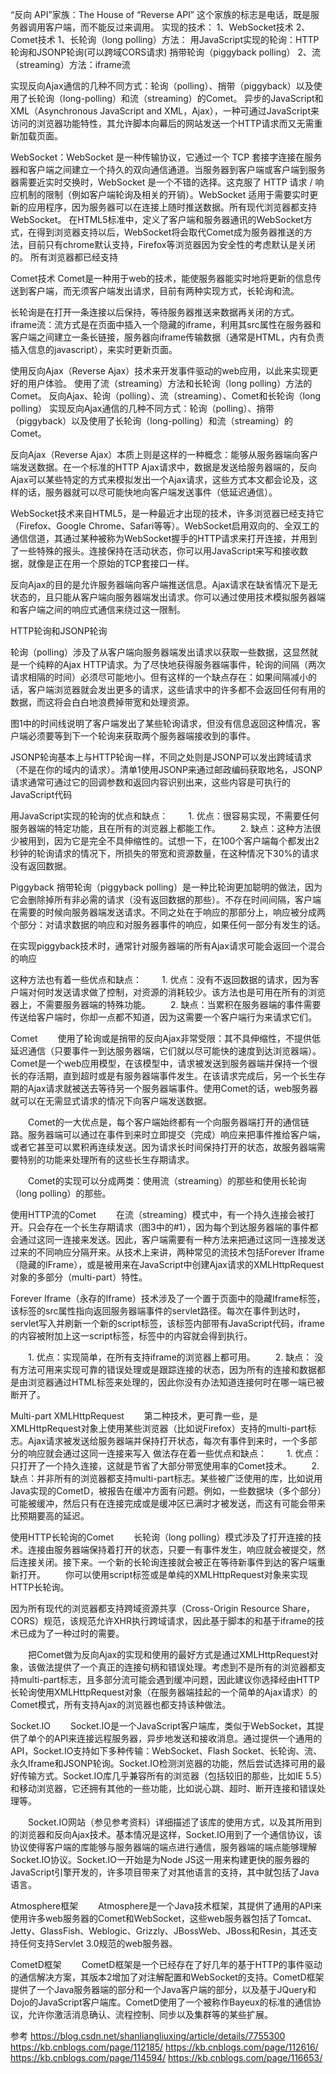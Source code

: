 “反向 API”家族：The House of “Reverse API”
这个家族的标志是电话，既是服务器调用客户端，而不能反过来调用。
实现的技术：
1、WebSocket技术
2、Comet技术
	1、长轮询（long polling）方法：
	    用JavaScript实现的轮询：HTTP轮询和JSONP轮询(可以跨域CORS请求)
	    捎带轮询（piggyback polling）
	2、流（streaming）方法：iframe流



实现反向Ajax通信的几种不同方式：轮询（polling）、捎带（piggyback）以及使用了长轮询（long-polling）和流（streaming）的Comet。
异步的JavaScript和XML（Asynchronous JavaScript and XML，Ajax），一种可通过JavaScript来访问的浏览器功能特性，其允许脚本向幕后的网站发送一个HTTP请求而又无需重新加载页面。



WebSocket：WebSocket 是一种传输协议，它通过一个 TCP 套接字连接在服务器和客户端之间建立一个持久的双向通信通道。当服务器到客户端或客户端到服务器需要近实时交换时，WebSocket 是一个不错的选择。这克服了 HTTP 请求 / 响应机制的限制（例如客户端轮询及相关的开销）。WebSocket 适用于需要实时更新的应用程序，因为服务器可以在连接上随时推送数据。所有现代浏览器都支持 WebSocket。
在HTML5标准中，定义了客户端和服务器通讯的WebSocket方式，在得到浏览器支持以后，WebSocket将会取代Comet成为服务器推送的方法，目前只有chrome默认支持，Firefox等浏览器因为安全性的考虑默认是关闭的。
所有浏览器都已经支持

Comet技术
Comet是一种用于web的技术，能使服务器能实时地将更新的信息传送到客户端，而无须客户端发出请求，目前有两种实现方式，长轮询和流。

长轮询是在打开一条连接以后保持，等待服务器推送来数据再关闭的方式。
iframe流：流方式是在页面中插入一个隐藏的iframe，利用其src属性在服务器和客户端之间建立一条长链接，服务器向iframe传输数据（通常是HTML，内有负责插入信息的javascript），来实时更新页面。



使用反向Ajax（Reverse Ajax）技术来开发事件驱动的web应用，以此来实现更好的用户体验。
使用了流（streaming）方法和长轮询（long polling）方法的Comet。
反向Ajax、轮询（polling）、流（streaming）、Comet和长轮询（long polling）
实现反向Ajax通信的几种不同方式：轮询（polling）、捎带（piggyback）以及使用了长轮询（long-polling）和流（streaming）的Comet。


反向Ajax（Reverse Ajax）本质上则是这样的一种概念：能够从服务器端向客户端发送数据。在一个标准的HTTP Ajax请求中，数据是发送给服务器端的，反向Ajax可以某些特定的方式来模拟发出一个Ajax请求，这些方式本文都会论及，这样的话，服务器就可以尽可能快地向客户端发送事件（低延迟通信）。

WebSocket技术来自HTML5，是一种最近才出现的技术，许多浏览器已经支持它（Firefox、Google Chrome、Safari等等）。WebSocket启用双向的、全双工的通信信道，其通过某种被称为WebSocket握手的HTTP请求来打开连接，并用到了一些特殊的报头。连接保持在活动状态，你可以用JavaScript来写和接收数据，就像是正在用一个原始的TCP套接口一样。

反向Ajax的目的是允许服务器端向客户端推送信息。Ajax请求在缺省情况下是无状态的，且只能从客户端向服务器端发出请求。你可以通过使用技术模拟服务器端和客户端之间的响应式通信来绕过这一限制。

HTTP轮询和JSONP轮询

轮询（polling）涉及了从客户端向服务器端发出请求以获取一些数据，这显然就是一个纯粹的Ajax HTTP请求。为了尽快地获得服务器端事件，轮询的间隔（两次请求相隔的时间）必须尽可能地小。但有这样的一个缺点存在：如果间隔减小的话，客户端浏览器就会发出更多的请求，这些请求中的许多都不会返回任何有用的数据，而这将会白白地浪费掉带宽和处理资源。

图1中的时间线说明了客户端发出了某些轮询请求，但没有信息返回这种情况，客户端必须要等到下一个轮询来获取两个服务器端接收到的事件。

JSONP轮询基本上与HTTP轮询一样，不同之处则是JSONP可以发出跨域请求（不是在你的域内的请求）。清单1使用JSONP来通过邮政编码获取地名，JSONP请求通常可通过它的回调参数和返回内容识别出来，这些内容是可执行的JavaScript代码


用JavaScript实现的轮询的优点和缺点：
　　1. 优点：很容易实现，不需要任何服务器端的特定功能，且在所有的浏览器上都能工作。
　　2. 缺点：这种方法很少被用到，因为它是完全不具伸缩性的。试想一下，在100个客户端每个都发出2秒钟的轮询请求的情况下，所损失的带宽和资源数量，在这种情况下30%的请求没有返回数据。

Piggyback
捎带轮询（piggyback polling）是一种比轮询更加聪明的做法，因为它会删除掉所有非必需的请求（没有返回数据的那些）。不存在时间间隔，客户端在需要的时候向服务器端发送请求。不同之处在于响应的那部分上，响应被分成两个部分：对请求数据的响应和对服务器事件的响应，如果任何一部分有发生的话。

在实现piggyback技术时，通常针对服务器端的所有Ajax请求可能会返回一个混合的响应

这种方法也有着一些优点和缺点：
　　1. 优点：没有不返回数据的请求，因为客户端对何时发送请求做了控制，对资源的消耗较少。该方法也是可用在所有的浏览器上，不需要服务器端的特殊功能。
　　2. 缺点：当累积在服务器端的事件需要传送给客户端时，你却一点都不知道，因为这需要一个客户端行为来请求它们。



Comet
　　使用了轮询或是捎带的反向Ajax非常受限：其不具伸缩性，不提供低延迟通信（只要事件一到达服务器端，它们就以尽可能快的速度到达浏览器端）。Comet是一个web应用模型，在该模型中，请求被发送到服务器端并保持一个很长的存活期，直到超时或是有服务器端事件发生。在该请求完成后，另一个长生存期的Ajax请求就被送去等待另一个服务器端事件。使用Comet的话，web服务器就可以在无需显式请求的情况下向客户端发送数据。

　　Comet的一大优点是，每个客户端始终都有一个向服务器端打开的通信链路。服务器端可以通过在事件到来时立即提交（完成）响应来把事件推给客户端，或者它甚至可以累积再连续发送。因为请求长时间保持打开的状态，故服务器端需要特别的功能来处理所有的这些长生存期请求。

　　Comet的实现可以分成两类：使用流（streaming）的那些和使用长轮询（long polling）的那些。


使用HTTP流的Comet
　　在流（streaming）模式中，有一个持久连接会被打开。只会存在一个长生存期请求（图3中的#1），因为每个到达服务器端的事件都会通过这同一连接来发送。因此，客户端需要有一种方法来把通过这同一连接发送过来的不同响应分隔开来。从技术上来讲，两种常见的流技术包括Forever Iframe（隐藏的IFrame），或是被用来在JavaScript中创建Ajax请求的XMLHttpRequest对象的多部分（multi-part）特性。

Forever Iframe（永存的Iframe）技术涉及了一个置于页面中的隐藏Iframe标签，该标签的src属性指向返回服务器端事件的servlet路径。每次在事件到达时，servlet写入并刷新一个新的script标签，该标签内部带有JavaScript代码，iframe的内容被附加上这一script标签，标签中的内容就会得到执行。

　　1. 优点：实现简单，在所有支持iframe的浏览器上都可用。
　　2. 缺点： 没有方法可用来实现可靠的错误处理或是跟踪连接的状态，因为所有的连接和数据都是由浏览器通过HTML标签来处理的，因此你没有办法知道连接何时在哪一端已被断开了。


Multi-part XMLHttpRequest
　　第二种技术，更可靠一些，是XMLHttpRequest对象上使用某些浏览器（比如说Firefox）支持的multi-part标志。Ajax请求被发送给服务器端并保持打开状态，每次有事件到来时，一个多部分的响应就会通过这同一连接来写入
做法存在着一些优点和缺点：
　　1. 优点：只打开了一个持久连接，这就是节省了大部分带宽使用率的Comet技术。
　　2. 缺点：并非所有的浏览器都支持multi-part标志。某些被广泛使用的库，比如说用Java实现的CometD，被报告在缓冲方面有问题。例如，一些数据块（多个部分）可能被缓冲，然后只有在连接完成或是缓冲区已满时才被发送，而这有可能会带来比预期要高的延迟。


使用HTTP长轮询的Comet
　　长轮询（long polling）模式涉及了打开连接的技术。连接由服务器端保持着打开的状态，只要一有事件发生，响应就会被提交，然后连接关闭。接下来。一个新的长轮询连接就会被正在等待新事件到达的客户端重新打开。
　　你可以使用script标签或是单纯的XMLHttpRequest对象来实现HTTP长轮询。


因为所有现代的浏览器都支持跨域资源共享（Cross-Origin Resource Share，CORS）规范，该规范允许XHR执行跨域请求，因此基于脚本的和基于iframe的技术已成为了一种过时的需要。

　　把Comet做为反向Ajax的实现和使用的最好方式是通过XMLHttpRequest对象，该做法提供了一个真正的连接句柄和错误处理。考虑到不是所有的浏览器都支持multi-part标志，且多部分流可能会遇到缓冲问题，因此建议你选择经由HTTP长轮询使用XMLHttpRequest对象（在服务器端挂起的一个简单的Ajax请求）的Comet模式，所有支持Ajax的浏览器也都支持该种做法。



Socket.IO
　　Socket.IO是一个JavaScript客户端库，类似于WebSocket，其提供了单个的API来连接远程服务器，异步地发送和接收消息。通过提供一个通用的API，Socket.IO支持如下多种传输：WebSocket、Flash Socket、长轮询、流、永久Iframe和JSONP轮询。Socket.IO检测浏览器的功能，然后尝试选择可用的最好传输方式。Socket.IO库几乎兼容所有的浏览器（包括较旧的那些，比如IE 5.5）和移动浏览器，它还拥有其他的一些功能，比如说心跳、超时、断开连接和错误处理等。

　　Socket.IO网站（参见参考资料）详细描述了该库的使用方式，以及其所用到的浏览器和反向Ajax技术。基本情况是这样，Socket.IO用到了一个通信协议，该协议使得客户端的库能够与服务器端的端点进行通信，服务器端的端点能够理解Socket.IO协议。Socket.IO一开始是为Node JS这一用来构建更快的服务器的JavaScript引擎开发的，许多项目带来了对其他语言的支持，其中就包括了Java语言。



Atmosphere框架
　　Atmosphere是一个Java技术框架，其提供了通用的API来使用许多web服务器的Comet和WebSocket，这些web服务器包括了Tomcat、Jetty、GlassFish、Weblogic、Grizzly、JBossWeb、JBoss和Resin，其还支持任何支持Servlet 3.0规范的web服务器。



CometD框架
　　CometD框架是一个已经存在了好几年的基于HTTP的事件驱动的通信解决方案，其版本2增加了对注解配置和WebSocket的支持。CometD框架提供了一个Java服务器端的部分和一个Java客户端的部分，以及基于JQuery和Dojo的JavaScript客户端库。CometD使用了一个被称作Bayeux的标准的通信协议，允许你激活消息确认、流程控制、同步以及集群等的某些扩展。



参考
https://blog.csdn.net/shanliangliuxing/article/details/7755300
https://kb.cnblogs.com/page/112185/
https://kb.cnblogs.com/page/112616/
https://kb.cnblogs.com/page/114594/
https://kb.cnblogs.com/page/116653/





